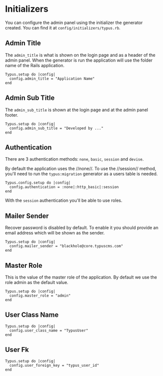 # Initializers

You can configure the admin panel using the initializer the generator created.
You can find it at `config/initializers/typus.rb`.

## Admin Title

The `admin_title` is what is shown on the login page and as a header of
the admin panel. When the generator is run the application will use the folder
name of the Rails application.

    Typus.setup do |config|
      config.admin_title = "Application Name"
    end

## Admin Sub Title

The `admin_sub_title` is shown at the login page and at the admin panel
footer.

    Typus.setup do |config|
      config.admin_sub_title = "Developed by ..."
    end

## Authentication

There are 3 authentication methods: `none`, `basic`, `session` and
`devise`.

By default the application uses the //none//. To use the //session// method,
you'll need to run the `typus:migration` generator as a users table is
needed.

    Typus.config.setup do |config|
      config.authentication = :none|:http_basic|:session
    end

With the `session` authentication you'll be able to use roles.

## Mailer Sender

Recover password is disabled by default. To enable it you should provide an
email address which will be shown as the sender.

    Typus.setup do |config|
      config.mailer_sender = "blackhole@core.typuscms.com"
    end

## Master Role

This is the value of the master role of the application. By default we use
the role admin as the default value.

    Typus.setup do |config|
      config.master_role = "admin"
    end

## User Class Name

    Typus.setup do |config|
      config.user_class_name = "TypusUser"
    end

## User Fk

    Typus.setup do |config|
      config.user_foreign_key = "typus_user_id"
    end
